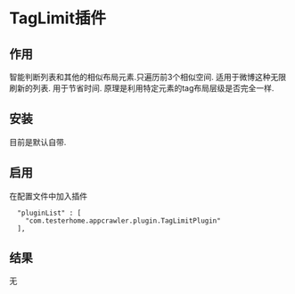 # TagLimit插件

## 作用
智能判断列表和其他的相似布局元素.只遍历前3个相似空间. 适用于微博这种无限刷新的列表. 用于节省时间.
原理是利用特定元素的tag布局层级是否完全一样.
## 安装
目前是默认自带.
## 启用
在配置文件中加入插件
```
  "pluginList" : [
    "com.testerhome.appcrawler.plugin.TagLimitPlugin"
  ],
```

## 结果
无
